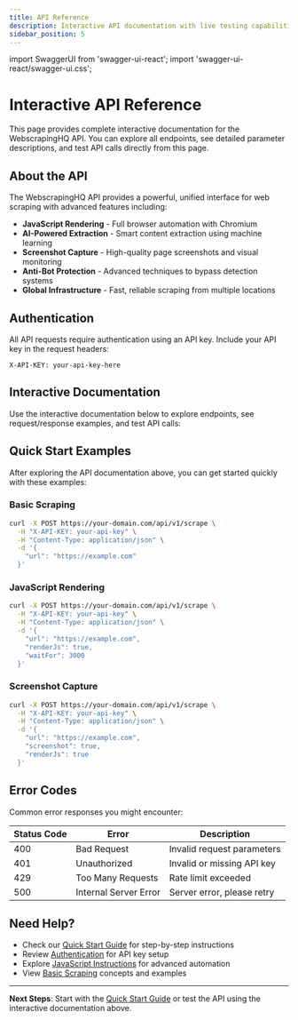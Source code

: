 ```yaml
---
title: API Reference
description: Interactive API documentation with live testing capabilities
sidebar_position: 5
---
```


import SwaggerUI from 'swagger-ui-react';
import 'swagger-ui-react/swagger-ui.css';

# Interactive API Reference

This page provides complete interactive documentation for the WebscrapingHQ API. You can explore all endpoints, see detailed parameter descriptions, and test API calls directly from this page.

## About the API

The WebscrapingHQ API provides a powerful, unified interface for web scraping with advanced features including:

- **JavaScript Rendering** - Full browser automation with Chromium
- **AI-Powered Extraction** - Smart content extraction using machine learning
- **Screenshot Capture** - High-quality page screenshots and visual monitoring
- **Anti-Bot Protection** - Advanced techniques to bypass detection systems
- **Global Infrastructure** - Fast, reliable scraping from multiple locations

## Authentication

All API requests require authentication using an API key. Include your API key in the request headers:

```
X-API-KEY: your-api-key-here
```


## Interactive Documentation

Use the interactive documentation below to explore endpoints, see request/response examples, and test API calls:

<SwaggerUI 
  url="../swagger.json" 
  docExpansion="full"
  defaultModelExpandDepth={3}
  defaultModelsExpandDepth={3}
  deepLinking={true}
  displayOperationId={false}
  defaultModelRendering="example"
  displayRequestDuration={true}
  operationsSorter="alpha"
  showExtensions={true}
  showCommonExtensions={true}
/>

## Quick Start Examples

After exploring the API documentation above, you can get started quickly with these examples:

### Basic Scraping

```bash
curl -X POST https://your-domain.com/api/v1/scrape \
  -H "X-API-KEY: your-api-key" \
  -H "Content-Type: application/json" \
  -d '{
    "url": "https://example.com"
  }'
```

### JavaScript Rendering

```bash
curl -X POST https://your-domain.com/api/v1/scrape \
  -H "X-API-KEY: your-api-key" \
  -H "Content-Type: application/json" \
  -d '{
    "url": "https://example.com",
    "renderJs": true,
    "waitFor": 3000
  }'
```

### Screenshot Capture

```bash
curl -X POST https://your-domain.com/api/v1/scrape \
  -H "X-API-KEY: your-api-key" \
  -H "Content-Type: application/json" \
  -d '{
    "url": "https://example.com",
    "screenshot": true,
    "renderJs": true
  }'
```

## Error Codes

Common error responses you might encounter:

| Status Code | Error | Description |
|-------------|-------|-------------|
| 400 | Bad Request | Invalid request parameters |
| 401 | Unauthorized | Invalid or missing API key |
| 429 | Too Many Requests | Rate limit exceeded |
| 500 | Internal Server Error | Server error, please retry |

## Need Help?

- Check our [Quick Start Guide](/quick-start) for step-by-step instructions
- Review [Authentication](/authentication) for API key setup
- Explore [JavaScript Instructions](/javascript-instructions) for advanced automation
- View [Basic Scraping](/basic-scraping) concepts and examples

---

**Next Steps**: Start with the [Quick Start Guide](/quick-start) or test the API using the interactive documentation above. 

